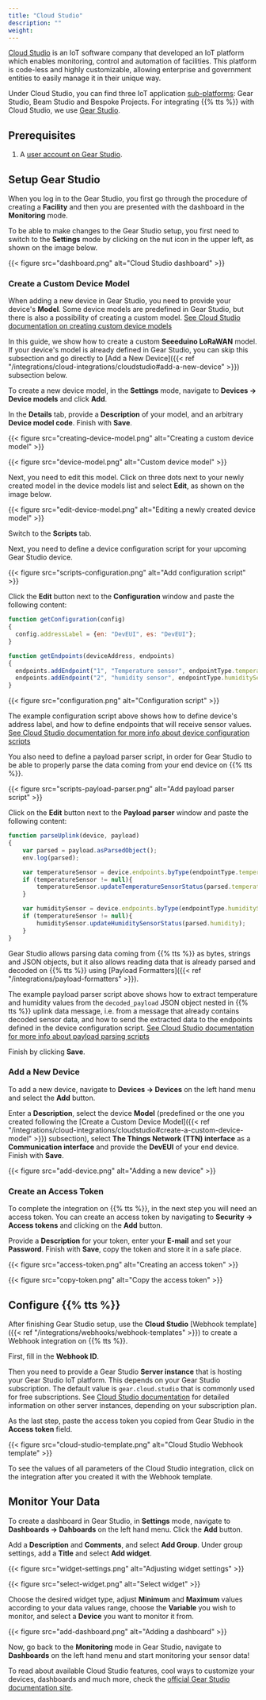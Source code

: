 ```yaml
---
title: "Cloud Studio"
description: ""
weight:
---
```


[Cloud Studio](https://www.cloud.studio/) is an IoT software company that developed an IoT platform which enables monitoring, control and automation of facilities. This platform is code-less and highly customizable, allowing enterprise and government entities to easily manage it in their unique way.

<!--more-->

Under Cloud Studio, you can find three IoT application [sub-platforms](https://www.cloud.studio/products/): Gear Studio, Beam Studio and Bespoke Projects. For integrating {{% tts %}} with Cloud Studio, we use [Gear Studio](https://www.cloud.studio/gear-studio-iot-application-platform/).

## Prerequisites

1. A [user account on Gear Studio](https://gear.cloud.studio/gear/common/sign-up).

## Setup Gear Studio

When you log in to the Gear Studio, you first go through the procedure of creating a **Facility** and then you are presented with the dashboard in the **Monitoring** mode. 

To be able to make changes to the Gear Studio setup, you first need to switch to the **Settings** mode by clicking on the nut icon in the upper left, as shown on the image below.

{{< figure src="dashboard.png" alt="Cloud Studio dashboard" >}}

### Create a Custom Device Model

When adding a new device in Gear Studio, you need to provide your device's **Model**. Some device models are predefined in Gear Studio, but there is also a possibility of creating a custom model. [See Cloud Studio documentation on creating custom device models](https://wiki.cloud.studio/en/page/36)

In this guide, we show how to create a custom **Seeeduino LoRaWAN** model. If your device's model is already defined in Gear Studio, you can skip this subsection and go directly to [Add a New Device]({{< ref "/integrations/cloud-integrations/cloudstudio#add-a-new-device" >}}) subsection below.

To create a new device model, in the **Settings** mode, navigate to **Devices &#8594; Device models** and click **Add**.

In the **Details** tab, provide a **Description** of your model, and an arbitrary **Device model code**. Finish with **Save**.

{{< figure src="creating-device-model.png" alt="Creating a custom device model" >}}

{{< figure src="device-model.png" alt="Custom device model" >}}

Next, you need to edit this model. Click on three dots next to your newly created model in the device models list and select **Edit**, as shown on the image below.

{{< figure src="edit-device-model.png" alt="Editing a newly created device model" >}}

Switch to the **Scripts** tab.

Next, you need to define a device configuration script for your upcoming Gear Studio device. 

{{< figure src="scripts-configuration.png" alt="Add configuration script" >}}

Click the **Edit** button next to the **Configuration** window and paste the following content:

```js
function getConfiguration(config)
{
  config.addressLabel = {en: "DevEUI", es: "DevEUI"};
}

function getEndpoints(deviceAddress, endpoints)
{
  endpoints.addEndpoint("1", "Temperature sensor", endpointType.temperatureSensor);
  endpoints.addEndpoint("2", "humidity sensor", endpointType.humiditySensor);
}
```

{{< figure src="configuration.png" alt="Configuration script" >}}

The example configuration script above shows how to define device's address label, and how to define endpoints that will receive sensor values. [See Cloud Studio documentation for more info about device configuration scripts](https://wiki.cloud.studio/en/page/199)

You also need to define a payload parser script, in order for Gear Studio to be able to properly parse the data coming from your end device on {{% tts %}}. 

{{< figure src="scripts-payload-parser.png" alt="Add payload parser script" >}}

Click on the **Edit** button next to the **Payload parser** window and paste the following content:

```js
function parseUplink(device, payload)
{
    var parsed = payload.asParsedObject();
    env.log(parsed);

    var temperatureSensor = device.endpoints.byType(endpointType.temperatureSensor);
    if (temperatureSensor != null){
        temperatureSensor.updateTemperatureSensorStatus(parsed.temperature);
    }

    var humiditySensor = device.endpoints.byType(endpointType.humiditySensor);
    if (temperatureSensor != null){
        humiditySensor.updateHumiditySensorStatus(parsed.humidity);   
    }
}
```

Gear Studio allows parsing data coming from {{% tts %}} as bytes, strings and JSON objects, but it also allows reading data that is already parsed and decoded on {{% tts %}} using [Payload Formatters]({{< ref "/integrations/payload-formatters" >}}).

The example payload parser script above shows how to extract temperature and humidity values from the `decoded_payload` JSON object nested in {{% tts %}} uplink data message, i.e. from a message that already contains decoded sensor data, and how to send the extracted data to the endpoints defined in the device configuration script. [See Cloud Studio documentation for more info about payload parsing scripts](https://wiki.cloud.studio/en/page/200)

Finish by clicking **Save**.

### Add a New Device

To add a new device, navigate to **Devices &#8594; Devices** on the left hand menu and select the **Add** button.

Enter a **Description**, select the device **Model** (predefined or the one you created following the [Create a Custom Device Model]({{< ref "/integrations/cloud-integrations/cloudstudio#create-a-custom-device-model" >}}) subsection), select **The Things Network (TTN) interface** as a **Communication interface** and provide the **DevEUI** of your end device. Finish with **Save**.

{{< figure src="add-device.png" alt="Adding a new device" >}}

### Create an Access Token

To complete the integration on {{% tts %}}, in the next step you will need an access token. You can create an access token by navigating to **Security &#8594; Access tokens** and clicking on the **Add** button.

Provide a **Description** for your token, enter your **E-mail** and set your **Password**. Finish with **Save**, copy the token and store it in a safe place.

{{< figure src="access-token.png" alt="Creating an access token" >}}

{{< figure src="copy-token.png" alt="Copy the access token" >}}

## Configure {{% tts %}}

After finishing Gear Studio setup, use the **Cloud Studio** [Webhook template]({{< ref "/integrations/webhooks/webhook-templates" >}}) to create a Webhook integration on {{% tts %}}.

First, fill in the **Webhook ID**.

Then you need to provide a Gear Studio **Server instance** that is hosting your Gear Studio IoT platform. This depends on your Gear Studio subscription. The default value is `gear.cloud.studio` that is commonly used for free subscriptions. See [Cloud Studio documentation](https://wiki.cloud.studio/en/page/174) for detailed information on other server instances, depending on your subscription plan.

As the last step, paste the access token you copied from Gear Studio in the **Access token** field.

{{< figure src="cloud-studio-template.png" alt="Cloud Studio Webhook template" >}}

To see the values of all parameters of the Cloud Studio integration, click on the integration after you created it with the Webhook template.

## Monitor Your Data

To create a dashboard in Gear Studio, in **Settings** mode, navigate to **Dashboards &#8594; Dahboards** on the left hand menu. Click the **Add** button. 

Add a **Description** and **Comments**, and select **Add Group**. Under group settings, add a **Title** and select **Add widget**.

{{< figure src="widget-settings.png" alt="Adjusting widget settings" >}}

{{< figure src="select-widget.png" alt="Select widget" >}}

Choose the desired widget type, adjust **Minimum** and **Maximum** values according to your data values range, choose the **Variable** you wish to monitor, and select a **Device** you want to monitor it from.

{{< figure src="add-dashboard.png" alt="Adding a dashboard" >}}

Now, go back to the **Monitoring** mode in Gear Studio, navigate to **Dashboards** on the left hand menu and start monitoring your sensor data!

To read about available Cloud Studio features, cool ways to customize your devices, dashboards and much more, check the [official Gear Studio documentation site](https://wiki.cloud.studio/).
